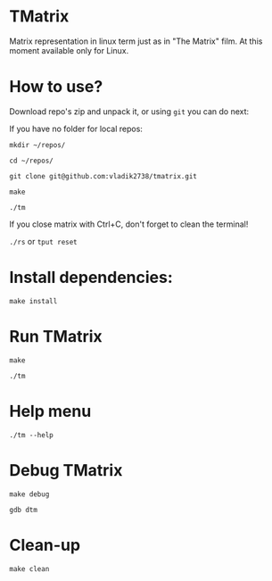 # TMatrix
Matrix representation in linux term just as in "The Matrix" film. At this moment available only for Linux.

# How to use?
Download repo's zip and unpack it, or using `git` you can do next:

If you have no folder for local repos:

`mkdir ~/repos/`

`cd ~/repos/`

`git clone git@github.com:vladik2738/tmatrix.git`

`make`

`./tm`

If you close matrix with Ctrl+C, don't forget to clean the terminal! 

`./rs` or `tput reset`

# Install dependencies:
`make install`

# Run TMatrix
`make`

`./tm`

# Help menu

`./tm --help`

# Debug TMatrix

`make debug`

`gdb dtm`

# Clean-up
`make clean`
